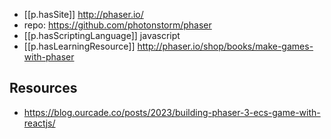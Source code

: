 

- [[p.hasSite]] http://phaser.io/
- repo: https://github.com/photonstorm/phaser
- [[p.hasScriptingLanguage]] javascript
- [[p.hasLearningResource]] http://phaser.io/shop/books/make-games-with-phaser

## Resources

- https://blog.ourcade.co/posts/2023/building-phaser-3-ecs-game-with-reactjs/